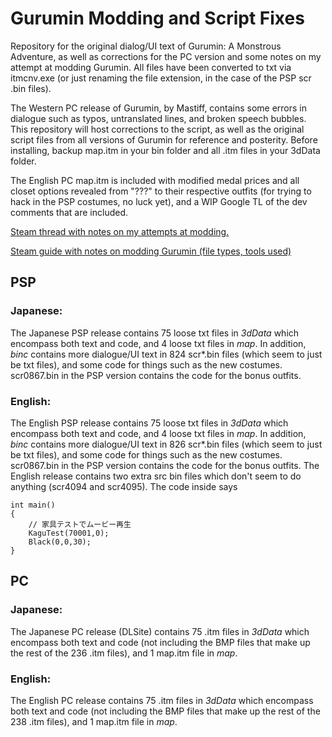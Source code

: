 # Gurumin Modding and Script Fixes
Repository for the original dialog/UI text of Gurumin: A Monstrous Adventure, as well as corrections for the PC version and some notes on my attempt at modding Gurumin. All files have been converted to txt via itmcnv.exe (or just renaming the file extension, in the case of the PSP scr .bin files).

The Western PC release of Gurumin, by Mastiff, contains some errors in dialogue such as typos, untranslated lines, and broken speech bubbles. This repository will host corrections to the script, as well as the original script files from all versions of Gurumin for reference and posterity. Before installing, backup map.itm in your bin folder and all .itm files in your 3dData folder.

The English PC map.itm is included with modified medal prices and all closet options revealed from "???" to their respective outfits (for trying to hack in the PSP costumes, no luck yet), and a WIP Google TL of the dev comments that are included.

[Steam thread with notes on my attempts at modding.](https://steamcommunity.com/app/322290/discussions/0/3431200155187214220/)

[Steam guide with notes on modding Gurumin (file types, tools used)](https://steamcommunity.com/sharedfiles/filedetails/?id=1555446052)

## PSP
### Japanese:
The Japanese PSP release contains 75 loose txt files in *3dData* which encompass both text and code, and 4 loose txt files in *map*. In addition, *binc* contains more dialogue/UI text in 824 scr*.bin files (which seem to just be txt files), and some code for things such as the new costumes. scr0867.bin in the PSP version contains the code for the bonus outfits.

### English:
The English PSP release contains 75 loose txt files in *3dData* which encompass both text and code, and 4 loose txt files in *map*. In addition, *binc* contains more dialogue/UI text in 826 scr*.bin files (which seem to just be txt files), and some code for things such as the new costumes. scr0867.bin in the PSP version contains the code for the bonus outfits. The English release contains two extra src bin files which don't seem to do anything (scr4094 and scr4095). The code inside says 

```
int main()
{
	// 家具テストでムービー再生
	KaguTest(70001,0);
	Black(0,0,30);
}
```

## PC
### Japanese:
The Japanese PC release (DLSite) contains 75 .itm files in *3dData* which encompass both text and code (not including the BMP files that make up the rest of the 236 .itm files), and 1 map.itm file in *map*.

### English:
The English PC release contains 75 .itm files in *3dData* which encompass both text and code (not including the BMP files that make up the rest of the 238 .itm files), and 1 map.itm file in *map*.
